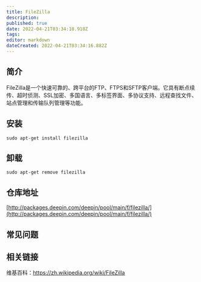 ```yaml
---
title: FileZilla
description: 
published: true
date: 2022-04-21T03:34:18.918Z
tags: 
editor: markdown
dateCreated: 2022-04-21T03:34:16.882Z
---
```


## 简介

FileZilla是一个快速可靠的、跨平台的FTP、FTPS和SFTP客户端。它具有断点续传、超时侦测、SSL加密、多国语言、多标签界面、多协议支持、远程查找文件、站点管理和传输队列管理等功能。

## 安装

`sudo apt-get install filezilla`

## 卸载

`sudo apt-get remove filezilla`

## 仓库地址

[http://packages.deepin.com/deepin/pool/main/f/filezilla/](http://packages.deepin.com/deepin/pool/main/f/filezilla/)


## 常见问题


## 相关链接

维基百科：https://zh.wikipedia.org/wiki/FileZilla